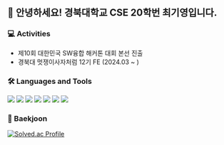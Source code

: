 👋 안녕하세요! 경북대학교 CSE 20학번 최기영입니다.
----------------
 ### 💻 Activities
* 제10회 대한민국 SW융합 해커톤 대회 본선 진출
* 경북대 멋쟁이사자처럼 12기 FE (2024.03 ~ )

### 🛠 Languages and Tools

<img src="https://img.shields.io/badge/CSS3-1572B6?style=plastic&logo=CSS3&logoColor=white"/> <img src="https://img.shields.io/badge/HTML5-E34F26?style=plastic&logo=HTML5&logoColor=white" /> <img src="https://img.shields.io/badge/JavaScript-F7DF1E?style=plastic&logo=JavaScript&logoColor=white" /> <img src="https://img.shields.io/badge/React-61DAFB?style=for-the-badge&logo=React&logoColor=white"> <img src="https://img.shields.io/badge/c-A8B9CC?style=plastic&logo=c&logoColor=white"/> <img src="https://img.shields.io/badge/github-181717?style=plastic&logo=github&logoColor=white"/> <img src="https://img.shields.io/badge/git-F05032?style=plastic&logo=git&logoColor=white"/>

### 🚩 Baekjoon

[![Solved.ac Profile](http://mazassumnida.wtf/api/v2/generate_badge?boj=rldud1237)](https://solved.ac/rldud1237/)
